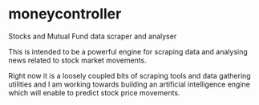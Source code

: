 # moneycontroller
Stocks and Mutual Fund data scraper and analyser

This is intended to be a powerful engine for scraping data and analysing news related to stock market movements.

Right now it is a loosely coupled bits of scraping tools and data gathering utilities and I am working towards building an artificial intelligence engine which will enable to predict stock price movements. 
